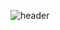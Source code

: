 ![header](https://capsule-render.vercel.app/api?type=cylinder&color=7f03fc&text=Hi!&desc=abcd&fontColor=000000&height=250&fontSize=115&fontAlign=25&descAlign=38&descAlignY=30)

